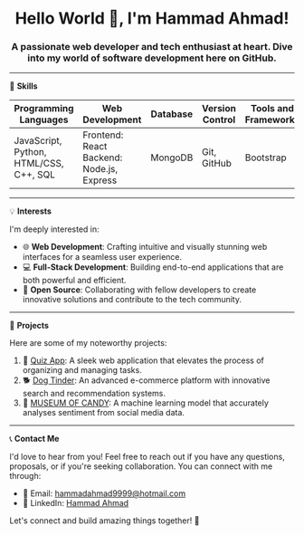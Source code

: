 <h1 align="center">Hello World 👋, I'm Hammad Ahmad!</h1>
<p align="center">
</p>
<h3 align="center">A passionate web developer and tech enthusiast at heart. Dive into my world of software development here on GitHub.</h3>

---

🧰 **Skills**

| Programming Languages | Web Development | Database | Version Control | Tools and Frameworks |
| --- | --- | --- | --- | --- |
| JavaScript, Python, HTML/CSS, C++, SQL | Frontend: React<br>Backend: Node.js, Express | MongoDB | Git, GitHub | Bootstrap |

---

💡 **Interests**

I'm deeply interested in:

- 🌐 **Web Development**: Crafting intuitive and visually stunning web interfaces for a seamless user experience.
- 💻 **Full-Stack Development**: Building end-to-end applications that are both powerful and efficient.
- 🤝 **Open Source**: Collaborating with fellow developers to create innovative solutions and contribute to the tech community.

---

🚀 **Projects**

Here are some of my noteworthy projects:

1. 🧠 [Quiz App](https://1onn.github.io/Quiz-App/): A sleek web application that elevates the process of organizing and managing tasks.
2. 🐕 [Dog Tinder](https://1onn.github.io/Dog-Tinder/): An advanced e-commerce platform with innovative search and recommendation systems.
3. 🍬 [MUSEUM OF CANDY](https://1onn.github.io/Museum-of-Candy/): A machine learning model that accurately analyses sentiment from social media data.

---

📞 **Contact Me**

I'd love to hear from you! Feel free to reach out if you have any questions, proposals, or if you're seeking collaboration. You can connect with me through:

- 📧 Email: [hammadahmad9999@hotmail.com](mailto:hammadahmad9999@hotmail.com)
- 💼 LinkedIn: [Hammad Ahmad](https://www.linkedin.com/in/hammad-ahmad-408103241/)

Let's connect and build amazing things together! 🚀
